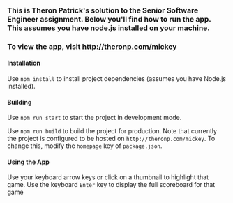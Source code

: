 ### This is Theron Patrick's solution to the Senior Software Engineer assignment. Below you'll find how to run the app. This assumes you have node.js installed on your machine.

### To view the app, visit http://theronp.com/mickey

#### Installation

Use `npm install` to install project dependencies (assumes you have Node.js installed). 

#### Building

Use `npm run start` to start the project in development mode. 

Use `npm run build` to build the project for production. Note that currently the project is configured to be hosted on `http://theronp.com/mickey`. To change this, modify the `homepage` key of `package.json`.

#### Using the App

Use your keyboard arrow keys or click on a thumbnail to highlight that game. Use the keyboard `Enter` key to display the full scoreboard for that game

